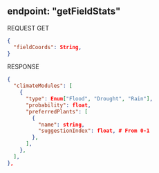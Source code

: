 ## endpoint: "getFieldStats"

REQUEST GET
```json
{
  "fieldCoords": String, 
}
```

RESPONSE
```json
{
  "climateModules": [
    {
      "type": Enum["Flood", "Drought", "Rain"],
      "probability": float,
      "preferredPlants": [
        {
          "name": string,
          "suggestionIndex": float, # From 0-1
        },
      ],
    },
  ],
},
```
